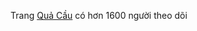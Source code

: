 Trang [Quả Cầu](https://www.facebook.com/quacau.sphere/?modal=admin_todo_tour) có hơn 1600 người theo dõi

